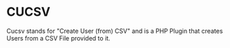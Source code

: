 # CUCSV
Cucsv stands for "Create User (from) CSV" and is a PHP Plugin that creates Users from a CSV File provided to it.
